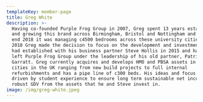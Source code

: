 ```yaml
---
templateKey: member-page
title: Greg White
description: >-
  Having co-founded Purple Frog Group in 2007, Greg spent 13 years establishing
  and growing this brand across Birmingham, Bristol and Nottingham and at year
  end 2018 it was managing c4500 bedrooms across these university cities. In
  2018 Greg made the decision to focus on the development and investment fund he
  had established with his business partner Steve Hollis in 2015 and has since
  left Purple Frog Group under the leadership of his old partner, Patrick
  Garratt. Greg currently acquires and develops HMO and PBSA assets in multiple
  cities in the UK ranging from new build projects to full internal
  refurbishments and has a pipe line of c300 beds. His ideas and focus are
  driven by student experience to ensure long term sustainable net income and
  robust GDV from the assets that he and Steve invest in.
image: /img/greg-white.jpeg
---
```


